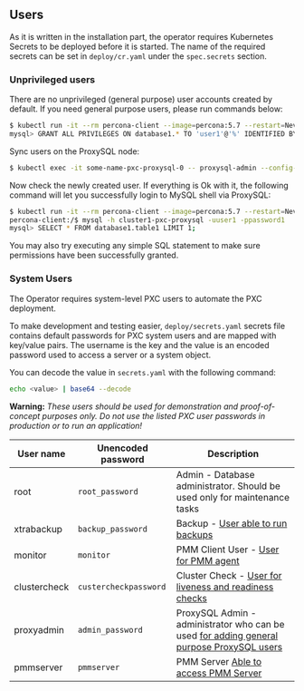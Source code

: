 Users
------------------------

As it is written in the installation part, the operator requires Kubernetes Secrets to be deployed before it is started. The name of the required secrets can be set in `deploy/cr.yaml` under the `spec.secrets` section.

### Unprivileged users

There are no unprivileged (general purpose) user accounts created by default. If you need general purpose users, please run commands below:
```bash
$ kubectl run -it --rm percona-client --image=percona:5.7 --restart=Never -- mysql -hcluster1-pxc-nodes -uroot -proot_password
mysql> GRANT ALL PRIVILEGES ON database1.* TO 'user1'@'%' IDENTIFIED BY 'password1';
```

Sync users on the ProxySQL node:
```bash
$ kubectl exec -it some-name-pxc-proxysql-0 -- proxysql-admin --config-file=/etc/proxysql-admin.cnf --syncusers
```

Now check the newly created user. If everything is Ok with it, the following command will let you successfully login to MySQL shell via ProxySQL:
```bash
$ kubectl run -it --rm percona-client --image=percona:5.7 --restart=Never -- bash -il
percona-client:/$ mysql -h cluster1-pxc-proxysql -uuser1 -ppassword1
mysql> SELECT * FROM database1.table1 LIMIT 1;
```
You may also try executing any simple SQL statement to make sure permissions have been successfully granted.

### System Users

The Operator requires system-level PXC users to automate the PXC deployment.

To make development and testing easier, `deploy/secrets.yaml` secrets file contains default passwords for PXC system users and are mapped with key/value pairs. The username is the key and the value is an encoded password used to access a server or a system object.

You can decode the value in `secrets.yaml` with the following command:
```bash
echo <value> | base64 --decode
```


**Warning:** *These users should be used for demonstration and proof-of-concept purposes only. Do not use the listed PXC user passwords in production or to run an application!*

| User name                  |Unencoded password | Description                             |
|----------------|---------------------|-----------------------------------------|
| root            | `root_password`       | Admin - Database administrator.  Should be used only for maintenance tasks |
| xtrabackup      | `backup_password`     | Backup -  [User able to run backups](https://www.percona.com/doc/percona-xtrabackup/2.4/using_xtrabackup/privileges.html) |
| monitor        | `monitor`             | PMM Client User - [User for PMM agent](https://percona.github.io/percona-xtradb-cluster-operator/configure/users) |
| clustercheck    | `custercheckpassword` | Cluster Check - [User for liveness and readiness checks](http://galeracluster.com/documentation-webpages/monitoringthecluster.html) |
| proxyadmin     | `admin_password`      | ProxySQL Admin - administrator who can be used [for adding general purpose ProxySQL users](https://github.com/sysown/proxysql/wiki/Users-configuration#creating-a-new-user)|
| pmmserver       | `pmmserver` | PMM Server [Able to access PMM Server](https://www.percona.com/doc/percona-monitoring-and-management/security.html#pmm-security-password-protection-enabling) |
